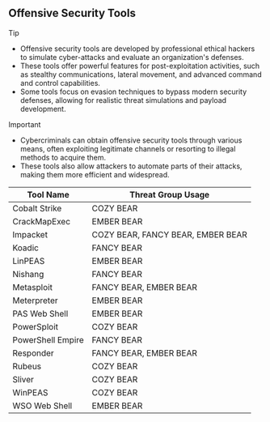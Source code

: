 ## Offensive Security Tools

> [!TIP]
> - Offensive security tools are developed by professional ethical hackers to simulate cyber-attacks and evaluate an organization's defenses.
> - These tools offer powerful features for post-exploitation activities, such as stealthy communications, lateral movement, and advanced command and control capabilities.
> - Some tools focus on evasion techniques to bypass modern security defenses, allowing for realistic threat simulations and payload development. 

> [!IMPORTANT]
> - Cybercriminals can obtain offensive security tools through various means, often exploiting legitimate channels or resorting to illegal methods to acquire them.
> - These tools also allow attackers to automate parts of their attacks, making them more efficient and widespread.

| Tool Name | Threat Group Usage |
|---|---|
| Cobalt Strike | COZY BEAR |
| CrackMapExec | EMBER BEAR |
| Impacket | COZY BEAR, FANCY BEAR, EMBER BEAR |
| Koadic | FANCY BEAR |
| LinPEAS | EMBER BEAR |
| Nishang | FANCY BEAR |
| Metasploit | FANCY BEAR, EMBER BEAR |
| Meterpreter | EMBER BEAR |
| PAS Web Shell | EMBER BEAR |
| PowerSploit | COZY BEAR |
| PowerShell Empire | FANCY BEAR |
| Responder | FANCY BEAR, EMBER BEAR |
| Rubeus | COZY BEAR |
| Sliver | COZY BEAR |
| WinPEAS | COZY BEAR |
| WSO Web Shell | EMBER BEAR |
